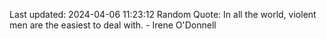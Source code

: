 Last updated: 2024-04-06 11:23:12
Random Quote: In all the world, violent men are the easiest to deal with. - Irene O'Donnell